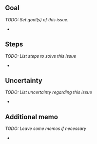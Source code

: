 ## Goal
_TODO: Set goal(s) of this issue._

-  

## Steps
_TODO: List steps to solve this issue_

- 

## Uncertainty
_TODO: List uncertainty regarding this issue_

- 

## Additional memo
_TODO: Leave some memos if necessary_

- 